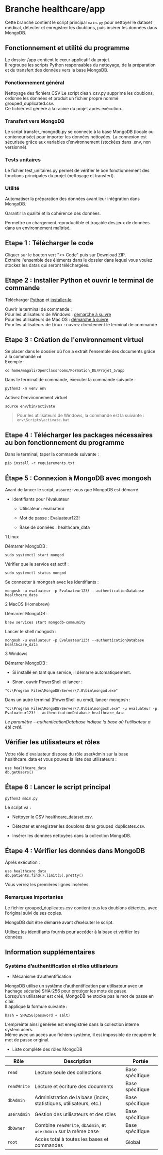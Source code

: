 # Branche healthcare/app 

Cette branche contient le script principal ```main.py``` pour nettoyer le dataset médical, détecter et enregistrer les doublons, puis insérer les données dans MongoDB.

##  Fonctionnement et utilité du programme

Le dossier /app contient le cœur applicatif du projet.  
Il regroupe les scripts Python responsables du nettoyage, de la préparation et du transfert des données vers la base MongoDB.  

### Fonctionnement général

Nettoyage des fichiers CSV
Le script clean_csv.py supprime les doublons, ordonne les données et produit un fichier propre nommé grouped_duplicated.csv.  
Ce fichier est généré à la racine du projet après exécution.  

### Transfert vers MongoDB
Le script transfer_mongodb.py se connecte à la base MongoDB (locale ou conteneurisée) pour importer les données nettoyées.
La connexion est sécurisée grâce aux variables d’environnement (stockées dans .env, non versionné).  

### Tests unitaires
Le fichier test_unitaires.py permet de vérifier le bon fonctionnement des fonctions principales du projet (nettoyage et transfert).  

### Utilité

Automatiser la préparation des données avant leur intégration dans MongoDB.  

Garantir la qualité et la cohérence des données.  

Permettre un chargement reproductible et traçable des jeux de données dans un environnement maîtrisé.  


## Etape 1 : Télécharger le code

Cliquer sur le bouton vert "<> Code" puis sur Download ZIP.  
Extraire l'ensemble des éléments dans le dossier dans lequel vous voulez stockez les datas qui seront téléchargées.  

## Etape 2 : Installer Python et ouvrir le terminal de commande

Télécharger [Python](https://www.python.org/downloads/) et [installer-le](https://fr.wikihow.com/installer-Python)  

Ouvrir le terminal de commande :  
Pour les utilisateurs de Windows : [démarche à suivre ](https://support.kaspersky.com/fr/common/windows/14637#block0)  
Pour les utilisateurs de Mac OS : [démarche à suivre ](https://support.apple.com/fr-fr/guide/terminal/apd5265185d-f365-44cb-8b09-71a064a42125/mac)  
Pour les utilisateurs de Linux : ouvrez directement le terminal de commande   

## Etape 3 : Création de l'environnement virtuel

Se placer dans le dossier où l'on a extrait l'ensemble des documents grâce à la commande ``cd``  
Exemple :
```
cd home/magali/OpenClassrooms/Formation_DE/Projet_5/app
```


Dans le terminal de commande, executer la commande suivante :
```
python3 -m venv env
```


Activez l'environnement virtuel
```
source env/bin/activate
```
> Pour les utilisateurs de Windows, la commande est la suivante : 
> ``` env\Scripts\activate.bat ```

## Etape 4 : Télécharger les packages nécessaires au bon fonctionnement du programme

Dans le terminal, taper la commande suivante :
```
pip install -r requierements.txt
```

## Étape 5 : Connexion à MongoDB avec mongosh

Avant de lancer le script, assurez-vous que MongoDB est démarré.

- Identifiants pour l’évaluateur

    - Utilisateur : evaluateur

    - Mot de passe : Evaluateur123!

    - Base de données : healthcare_data
 
1️ Linux

Démarrer MongoDB :  
```
sudo systemctl start mongod
```

Vérifier que le service est actif :  
```
sudo systemctl status mongod
```

Se connecter à mongosh avec les identifiants :  

```
mongosh -u evaluateur -p Evaluateur123! --authenticationDatabase healthcare_data
```

2️ MacOS (Homebrew)

Démarrer MongoDB :  

```
brew services start mongodb-community
```


Lancer le shell mongosh :  

```
mongosh -u evaluateur -p Evaluateur123! --authenticationDatabase healthcare_data
```

3️ Windows

Démarrer MongoDB :  

- Si installé en tant que service, il démarre automatiquement.  

- Sinon, ouvrir PowerShell et lancer :  

```
"C:\Program Files\MongoDB\Server\7.0\bin\mongod.exe"
```

Dans un autre terminal (PowerShell ou cmd), lancer mongosh :

```
"C:\Program Files\MongoDB\Server\7.0\bin\mongosh.exe" -u evaluateur -p Evaluateur123! --authenticationDatabase healthcare_data
```


*Le paramètre --authenticationDatabase indique la base où l’utilisateur a été créé.*

## Vérifier les utilisateurs et rôles

Votre rôle d'evaluateur dispose du rôle userAdmin sur la base healthcare_data et vous pouvez la liste des  utilisateurs :  
```
use healthcare_data
db.getUsers()
```

## Étape 6 : Lancer le script principal
```
python3 main.py
```

Le script va :

- Nettoyer le CSV healthcare_dataset.csv.

- Détecter et enregistrer les doublons dans grouped_duplicates.csv.

- Insérer les données nettoyées dans la collection MongoDB.

## Étape 4 : Vérifier les données dans MongoDB

Après exécution :

```
use healthcare_data
db.patients.find().limit(5).pretty()
```

Vous verrez les premières lignes insérées.

### Remarques importantes

Le fichier grouped_duplicates.csv contient tous les doublons détectés, avec l’original suivi de ses copies.

MongoDB doit être démarré avant d’exécuter le script.

Utilisez les identifiants fournis pour accéder à la base et vérifier les données.

## Information supplémentaires

### Système d’authentification et rôles utilisateurs
- Mécanisme d’authentification  

MongoDB utilise un système d’authentification par utilisateur avec un hachage sécurisé SHA-256 pour protéger les mots de passe.  
Lorsqu’un utilisateur est créé, MongoDB ne stocke pas le mot de passe en clair.  
Il applique la formule suivante :  
```
hash = SHA256(password + salt)
```

L’empreinte ainsi générée est enregistrée dans la collection interne system.users.  
Même avec un accès aux fichiers système, il est impossible de récupérer le mot de passe original.  

-  Liste complète des rôles MongoDB

| **Rôle** | **Description** | **Portée** |
|-----------|------------------|-------------|
| `read` | Lecture seule des collections | Base spécifique |
| `readWrite` | Lecture et écriture des documents | Base spécifique |
| `dbAdmin` | Administration de la base (index, statistiques, utilisateurs, etc.) | Base spécifique |
| `userAdmin` | Gestion des utilisateurs et des rôles | Base spécifique |
| `dbOwner` | Combine `readWrite`, `dbAdmin`, et `userAdmin` sur la même base | Base spécifique |
| `root` | Accès total à toutes les bases et commandes | Global |
